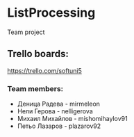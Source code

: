 # ListProcessing
Team project
<h2>Trello boards:</h2><a href="https://trello.com/softuni5">https://trello.com/softuni5</a>
<h3>Team members:</h3>
<Ul>
<li>Деница Радева - mirmeleon</li>
<li>Нели Герова - nelligerova</li>
<li>Михаил Михайлов	- mishomihaylov91</li>
<li>Петьо Лазаров	- plazarov92</li>
</ul>
